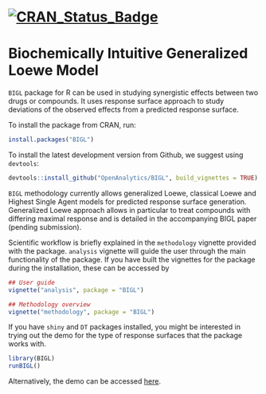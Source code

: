 # [![CRAN_Status_Badge](http://www.r-pkg.org/badges/version-ago/BIGL)](https://cran.r-project.org/package=BIGL)

# Biochemically Intuitive Generalized Loewe Model

`BIGL` package for R can be used in studying synergistic effects between two drugs or compounds. It uses response surface approach to study deviations of the observed effects from a predicted response surface.

To install the package from CRAN, run:

```r
install.packages("BIGL")
```

To install the latest development version from Github, we suggest using `devtools`:

```r
devtools::install_github("OpenAnalytics/BIGL", build_vignettes = TRUE)
```

`BIGL` methodology currently allows generalized Loewe, classical Loewe and Highest Single Agent models for predicted response surface generation. Generalized Loewe approach allows in particular to treat compounds with differing maximal response and is detailed in the accompanying BIGL paper (pending submission).

Scientific workflow is briefly explained in the `methodology` vignette provided with the package. `analysis` vignette will guide the user through the main functionality of the package. If you have built the vignettes for the package during the installation, these can be accessed by

```r
## User guide
vignette("analysis", package = "BIGL")

## Methodology overview
vignette("methodology", package = "BIGL")
```

If you have `shiny` and `DT` packages installed, you might be interested in trying out the demo for the type of response surfaces that the package works with.

```r
library(BIGL)
runBIGL()
```

Alternatively, the demo can be accessed [here](https://bigl.openanalytics.eu/app/bigl).
